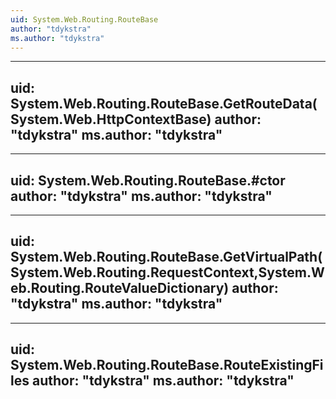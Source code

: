 ```yaml
---
uid: System.Web.Routing.RouteBase
author: "tdykstra"
ms.author: "tdykstra"
---
```


---
uid: System.Web.Routing.RouteBase.GetRouteData(System.Web.HttpContextBase)
author: "tdykstra"
ms.author: "tdykstra"
---

---
uid: System.Web.Routing.RouteBase.#ctor
author: "tdykstra"
ms.author: "tdykstra"
---

---
uid: System.Web.Routing.RouteBase.GetVirtualPath(System.Web.Routing.RequestContext,System.Web.Routing.RouteValueDictionary)
author: "tdykstra"
ms.author: "tdykstra"
---

---
uid: System.Web.Routing.RouteBase.RouteExistingFiles
author: "tdykstra"
ms.author: "tdykstra"
---

